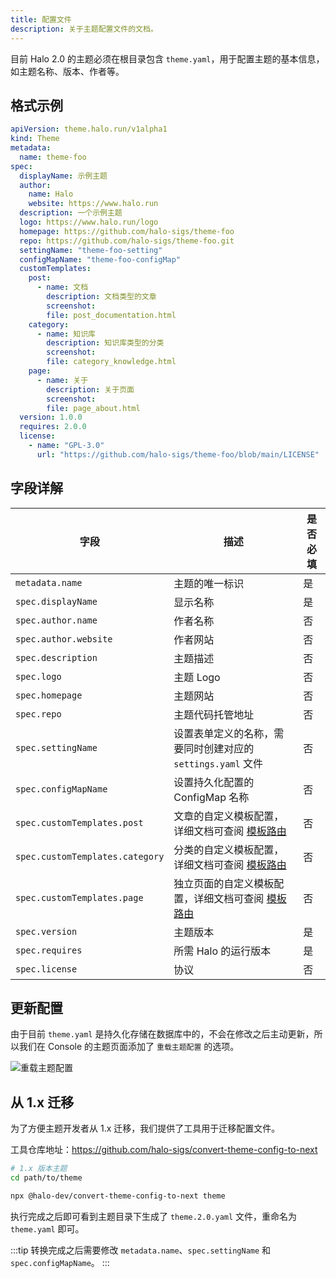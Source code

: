 ```yaml
---
title: 配置文件
description: 关于主题配置文件的文档。
---
```


目前 Halo 2.0 的主题必须在根目录包含 `theme.yaml`，用于配置主题的基本信息，如主题名称、版本、作者等。

## 格式示例

```yaml title="theme.yaml"
apiVersion: theme.halo.run/v1alpha1
kind: Theme
metadata:
  name: theme-foo
spec:
  displayName: 示例主题
  author:
    name: Halo
    website: https://www.halo.run
  description: 一个示例主题
  logo: https://www.halo.run/logo
  homepage: https://github.com/halo-sigs/theme-foo
  repo: https://github.com/halo-sigs/theme-foo.git
  settingName: "theme-foo-setting"
  configMapName: "theme-foo-configMap"
  customTemplates:
    post:
      - name: 文档
        description: 文档类型的文章
        screenshot: 
        file: post_documentation.html
    category:
      - name: 知识库
        description: 知识库类型的分类
        screenshot: 
        file: category_knowledge.html
    page:
      - name: 关于
        description: 关于页面
        screenshot:
        file: page_about.html
  version: 1.0.0
  requires: 2.0.0
  license:
    - name: "GPL-3.0"
      url: "https://github.com/halo-sigs/theme-foo/blob/main/LICENSE"
```

## 字段详解

| 字段                            | 描述                                                                                          | 是否必填 |
|---------------------------------|---------------------------------------------------------------------------------------------|---------|
| `metadata.name`                 | 主题的唯一标识                                                                                | 是       |
| `spec.displayName`              | 显示名称                                                                                      | 是       |
| `spec.author.name`              | 作者名称                                                                                      | 否       |
| `spec.author.website`           | 作者网站                                                                                      | 否       |
| `spec.description`              | 主题描述                                                                                      | 否       |
| `spec.logo`                     | 主题 Logo                                                                                     | 否       |
| `spec.homepage`                 | 主题网站                                                                                      | 否       |
| `spec.repo`                     | 主题代码托管地址                                                                              | 否       |
| `spec.settingName`              | 设置表单定义的名称，需要同时创建对应的 `settings.yaml` 文件                                    | 否       |
| `spec.configMapName`            | 设置持久化配置的 ConfigMap 名称                                                               | 否       |
| `spec.customTemplates.post`     | 文章的自定义模板配置，详细文档可查阅 [模板路由](./template-route-mapping#custom-templates)     | 否       |
| `spec.customTemplates.category` | 分类的自定义模板配置，详细文档可查阅 [模板路由](./template-route-mapping#custom-templates)     | 否       |
| `spec.customTemplates.page`     | 独立页面的自定义模板配置，详细文档可查阅 [模板路由](./template-route-mapping#custom-templates) | 否       |
| `spec.version`                  | 主题版本                                                                                      | 是       |
| `spec.requires`                 | 所需 Halo 的运行版本                                                                          | 是       |
| `spec.license`                  | 协议                                                                                          | 否       |

## 更新配置

由于目前 `theme.yaml` 是持久化存储在数据库中的，不会在修改之后主动更新，所以我们在 Console 的主题页面添加了 `重载主题配置` 的选项。

![重载主题配置](/img/theme/reload-theme-config.png)

## 从 1.x 迁移

为了方便主题开发者从 1.x 迁移，我们提供了工具用于迁移配置文件。

工具仓库地址：<https://github.com/halo-sigs/convert-theme-config-to-next>

```bash
# 1.x 版本主题
cd path/to/theme

npx @halo-dev/convert-theme-config-to-next theme
```

执行完成之后即可看到主题目录下生成了 `theme.2.0.yaml` 文件，重命名为 `theme.yaml` 即可。

:::tip
转换完成之后需要修改 `metadata.name`、`spec.settingName` 和 `spec.configMapName`。
:::
